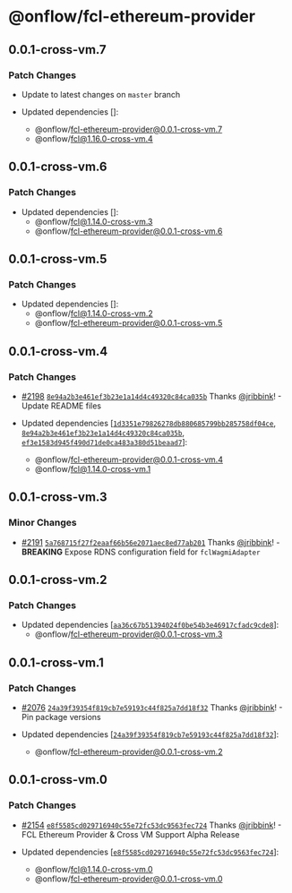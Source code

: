 # @onflow/fcl-ethereum-provider

## 0.0.1-cross-vm.7

### Patch Changes

- Update to latest changes on `master` branch

- Updated dependencies []:
  - @onflow/fcl-ethereum-provider@0.0.1-cross-vm.7
  - @onflow/fcl@1.16.0-cross-vm.4

## 0.0.1-cross-vm.6

### Patch Changes

- Updated dependencies []:
  - @onflow/fcl@1.14.0-cross-vm.3
  - @onflow/fcl-ethereum-provider@0.0.1-cross-vm.6

## 0.0.1-cross-vm.5

### Patch Changes

- Updated dependencies []:
  - @onflow/fcl@1.14.0-cross-vm.2
  - @onflow/fcl-ethereum-provider@0.0.1-cross-vm.5

## 0.0.1-cross-vm.4

### Patch Changes

- [#2198](https://github.com/onflow/fcl-js/pull/2198) [`8e94a2b3e461ef3b23e1a14d4c49320c84ca035b`](https://github.com/onflow/fcl-js/commit/8e94a2b3e461ef3b23e1a14d4c49320c84ca035b) Thanks [@jribbink](https://github.com/jribbink)! - Update README files

- Updated dependencies [[`1d3351e79826278db880685799bb285758df04ce`](https://github.com/onflow/fcl-js/commit/1d3351e79826278db880685799bb285758df04ce), [`8e94a2b3e461ef3b23e1a14d4c49320c84ca035b`](https://github.com/onflow/fcl-js/commit/8e94a2b3e461ef3b23e1a14d4c49320c84ca035b), [`ef3e1583d945f490d71de0ca483a380d51beaad7`](https://github.com/onflow/fcl-js/commit/ef3e1583d945f490d71de0ca483a380d51beaad7)]:
  - @onflow/fcl-ethereum-provider@0.0.1-cross-vm.4
  - @onflow/fcl@1.14.0-cross-vm.1

## 0.0.1-cross-vm.3

### Minor Changes

- [#2191](https://github.com/onflow/fcl-js/pull/2191) [`5a768715f27f2eaaf66b56e2071aec8ed77ab201`](https://github.com/onflow/fcl-js/commit/5a768715f27f2eaaf66b56e2071aec8ed77ab201) Thanks [@jribbink](https://github.com/jribbink)! - **BREAKING** Expose RDNS configuration field for `fclWagmiAdapter`

## 0.0.1-cross-vm.2

### Patch Changes

- Updated dependencies [[`aa36c67b51394024f0be54b3e46917cfadc9cde8`](https://github.com/onflow/fcl-js/commit/aa36c67b51394024f0be54b3e46917cfadc9cde8)]:
  - @onflow/fcl-ethereum-provider@0.0.1-cross-vm.3

## 0.0.1-cross-vm.1

### Patch Changes

- [#2076](https://github.com/onflow/fcl-js/pull/2076) [`24a39f39354f819cb7e59193c44f825a7dd18f32`](https://github.com/onflow/fcl-js/commit/24a39f39354f819cb7e59193c44f825a7dd18f32) Thanks [@jribbink](https://github.com/jribbink)! - Pin package versions

- Updated dependencies [[`24a39f39354f819cb7e59193c44f825a7dd18f32`](https://github.com/onflow/fcl-js/commit/24a39f39354f819cb7e59193c44f825a7dd18f32)]:
  - @onflow/fcl-ethereum-provider@0.0.1-cross-vm.2

## 0.0.1-cross-vm.0

### Patch Changes

- [#2154](https://github.com/onflow/fcl-js/pull/2154) [`e8f5585cd029716940c55e72fc53dc9563fec724`](https://github.com/onflow/fcl-js/commit/e8f5585cd029716940c55e72fc53dc9563fec724) Thanks [@jribbink](https://github.com/jribbink)! - FCL Ethereum Provider & Cross VM Support Alpha Release

- Updated dependencies [[`e8f5585cd029716940c55e72fc53dc9563fec724`](https://github.com/onflow/fcl-js/commit/e8f5585cd029716940c55e72fc53dc9563fec724)]:
  - @onflow/fcl@1.14.0-cross-vm.0
  - @onflow/fcl-ethereum-provider@0.0.1-cross-vm.0
